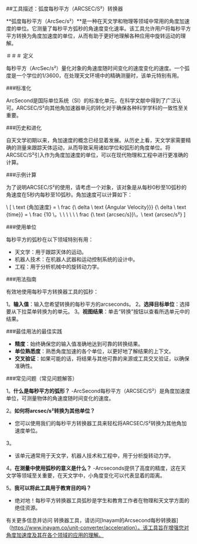 ##工具描述：弧度每秒平方（ARCSEC/S²）转换器

**弧度每秒平方（ArcSec/s²）**是一种在天文学和物理等领域中常用的角度加速度的单位。它测量了每秒平方弧秒的角速度变化速率。该工具允许用户将每秒平方平方转换为角度加速度的单位，从而有助于更好地理解各种应用中旋转运动的理解。

＃＃＃ 定义

每秒平方（ArcSec/s²）量化对象的角速度随时间变化的速度变化的速度。一个弧度是一个学位的1/3600，在处理天文环境中的精确测量时，该单元特别有用。

###标准化

ArcSecond是国际单位系统（SI）的标准化单元，在科学文献中得到了广泛认可。ARCSEC/S²向其他角加速器单元的转化对于确保各种科学学科的一致性至关重要。

###历史和进化

自天文学初期以来，角加速度的概念已经显着发展。从历史上看，天文学家需要精确的测量来跟踪天体运动，从而导致采用诸如学位和弧形的角度单位。将ARCSEC/S²引入作为角度加速度的单位，可以在现代物理和工程中进行更准确的计算。

###示例计算

为了说明ARCSEC/S²的使用，请考虑一个对象，该对象是从每秒0秒至10弧秒的角速度在5秒内每秒至10弧秒。角加速度可以计算如下：

\ [
\ text {角加速度} = \ frac {\ delta \ text {Angular Velocity}}} {\ delta \ text {time}} = \ frac {10 \，\ \ \ \ \ \ frac {\ text {arcsec/s}}\，\ text {arcsec/s²}
\]

###使用单位

每秒平方的弧秒在以下领域特别有用：

- 天文学：用于跟踪天体的运动。
- 机器人技术：在机器人武器和运动控制系统的设计中。
- 工程：用于分析机械中的旋转动力学。

###用法指南

有效地使用每秒平方转换器工具的弧秒：

1。**输入值**：输入您希望转换的每秒平方的arcseconds。
2。**选择目标单位**：选择要从下拉菜单转换为的单元。
3。**视图结果**：单击“转换”按钮以查看所选单元中的结果。

###最佳用法的最佳实践

-  **精度**：始终确保您的输入值准确地达到可靠的转换结果。
-  **单位熟悉度**：熟悉角度加速的各个单位，以更好地了解结果的上下文。
-  **交叉验证**：如果可能的话，将结果与其他可靠的来源或工具交叉验证，以确保准确性。

###常见问题（常见问题解答）

1。**什么是每秒平方的弧形？**
-ArcSecond每秒平方（ARCSEC/S²）是角度加速度单位，可测量物体的角速度随时间变化的速度。

2。**如何将arcsec/s²转换为其他单位？**
- 您可以使用我们的每秒平方转换器工具来轻松将ARCSEC/S²转换为其他角加速度单位。

3。
- 该单元通常用于天文学，机器人技术和工程中，用于分析旋转动力学。

4。**在测量中使用弧秒的意义是什么？**
-Arcseconds提供了高度的精度，这在天文学等领域至关重要，在天文学中，小角度变化可以代表显着的距离。

5。**我可以将此工具用于教育目的吗？**
- 绝对地！每秒平方转换器工具弧秒是学生和教育工作者在物理和天文学方面的绝佳资源。

有关更多信息并访问 转换器工具，请访问[Inayam的Arcsecond每秒转换器]（https://www.inayam.co/unit-converter/acceleration）。该工具旨在增强您对角度加速度及其在各个领域的应用的理解。